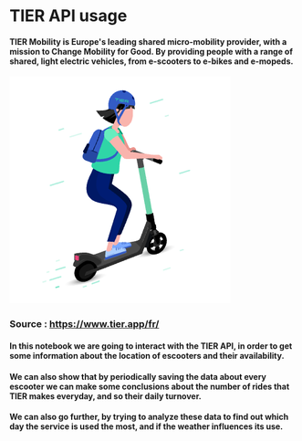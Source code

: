 # TIER API usage
#### TIER Mobility is Europe's leading shared micro-mobility provider, with a mission to Change Mobility for Good. By providing people with a range of shared, light electric vehicles, from e-scooters to e-bikes and e-mopeds.
![TIER Image](https://raw.githubusercontent.com/Alabouchsalaheddine/TIER_API_Usage/main/Images/Tier.png)
### Source : https://www.tier.app/fr/
#### In this notebook we are going to interact with the TIER API, in order to get some information about the location of escooters and their availability.
#### We can also show that by periodically saving the data about every escooter we can make some conclusions about the number of rides that TIER makes everyday, and so their daily turnover.
#### We can also go further, by trying to analyze these data to find out which day the service is used the most, and if the weather influences its use.
